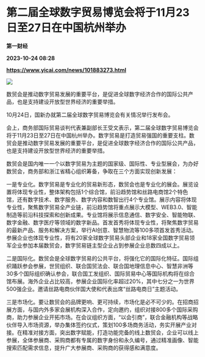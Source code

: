 # 第二届全球数字贸易博览会将于11月23日至27日在中国杭州举办
**第一财经**

**2023-10-24 08:28**

**https://www.yicai.com/news/101883273.html**

![](https://imgcdn.yicai.com/uppics/slides/2023/10/564dcf5822b8639ef67252ea8ce1857a.jpg)

数贸会是推动数字贸易发展的重要平台，是促进全球数字经济合作的国际公共产品，也是支持建设开放型世界经济的重要举措。

10月24日，国新办就第二届全球数字贸易博览会有关情况举行发布会。

会上，商务部国际贸易谈判代表兼副部长王受文表示，第二届全球数字贸易博览会将于11月23日至27日在中国杭州举办。数字贸易是打造贸易强国的重要支柱。数贸会是推动数字贸易发展的重要平台，是促进全球数字经济合作的国际公共产品，也是支持建设开放型世界经济的重要举措。

数贸会是国内唯一一个以数字贸易为主题的国家级、国际性、专业型展会，为办好数贸会，商务部和浙江省精心组织筹备，争取在三个方面实现创新发展：

一是专业化。数字贸易是专业化的贸易新形态，数贸会也是专业化的展会。展览设置将体现专业性，整体架构包括1个综合馆，前沿趋势馆和丝路电商馆2个特色馆，还有数字技术、数字服务、数字内容和数智出行4个专业馆。展示内容将体现专业性，聚焦数字贸易全产业链，前沿趋势馆将重点展示大模型、WEB3.0、智能制造等前沿科技探索和创新成果。专业馆将展示信息通信、数字安全、智能物联、数字金融、数字医疗等领域的数字新品。首发首秀将体现专业性，将聚焦数字贸易的最新产品、服务和解决方案，举行AI创意、智慧物流等100多项首发首秀活动。参展企业也体现专业性，将有20家全球数字贸易头部企业和18家全国数字贸易领军企业参加本届数贸会，数字贸易链主型企业占到参展企业总数四成以上。

二是国际化。数贸会是全球数字贸易的公共平台，将强化它的国际化特征。国际组织踊跃参会参展，世贸组织、联合国贸法会、联合国地理信息中心、智慧非洲等30多个国际组织确认参会，联合国工发组织、国际贸易中心等国际机构将在综合馆布展。海外企业占比较高，参展企业国际化率超过20%，其中七分之一为世界500强企业。邀请丝路电商伙伴国大使和代表出席“丝路电商日”主题活动。

三是市场化。要让数贸会的品牌更响、更可持续，市场化是必不可少的。在招商招展方面，与国内外多家会展机构深入合作，定向邀约，组织对接800多个国际采购商，助力参展企业开拓市场。在会议组织方面，“以会引商”，联合金融机构等战略伙伴导入市场资源，举办集体签约仪式，策划100多场商务活动，务实开展产业对接。在精准对接方面，突出数字赋能，打造功能完备的线上数贸会，企业可以线上参展，全体参展商、采购商都有专属的数字身份和永久编号，通过精准画像、智能搜索匹配需求信息，提升广大参展商、采购商的获得感和满意度。